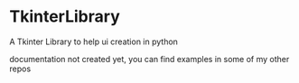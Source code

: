# TkinterLibrary
A Tkinter Library to help ui creation in python

documentation not created yet, you can find examples in some of my other repos
